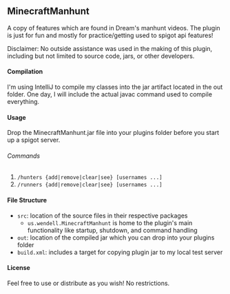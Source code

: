 ## MinecraftManhunt

A copy of features which are found in Dream's manhunt videos. 
The plugin is just for fun and mostly for practice/getting used to 
spigot api features!

Disclaimer: No outside assistance was used in the making of this plugin, 
including but not limited to source code, jars, or other developers.

#### Compilation

I'm using IntelliJ to compile my classes into the jar artifact located in the out folder. 
One day, I will include the actual javac command used to compile everything.

#### Usage

Drop the MinecraftManhunt.jar file into your plugins folder before you start up a spigot server.

###### Commands

1. `/hunters {add|remove|clear|see} [usernames ...]`
2. `/runners {add|remove|clear|see} [usernames ...]`

#### File Structure

 - `src`: location of the source files in their respective packages
   - `us.wendell.MinecraftManhunt` is home to the plugin's main functionality like startup,
     shutdown, and command handling
 - `out`: location of the compiled jar which you can drop into your plugins folder
 - `build.xml`: includes a target for copying plugin jar to my local test server

#### License

Feel free to use or distribute as you wish! No restrictions.